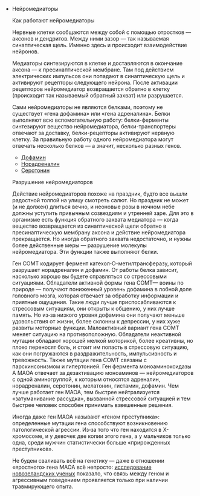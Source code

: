 <ul>
    <li>Нейромедиаторы<p>
Как работают нейромедиаторы<p>

Нервные клетки сообщаются между собой с помощью отростков — аксонов и дендритов. Между ними зазор — так называемая синаптическая щель. Именно здесь и происходит взаимодействие нейронов.

Медиаторы синтезируются в клетке и доставляются в окончание аксона — к пресинаптической мембране. Там под действием электрических импульсов они попадают в синаптическую щель и активируют рецепторы следующего нейрона. После активации рецепторов нейромедиатор возвращается обратно в клетку (происходит так называемый обратный захват) или разрушается.

Сами нейромедиаторы не являются белками, поэтому не существует «гена дофамина» или «гена адреналина». Белки выполняют всю вспомогательную работу: белки-ферменты синтезируют вещество нейромедиатора, белки-транспортеры отвечают за доставку, белки-рецепторы активируют нервную клетку. За правильную работу одного нейромедиатора могут отвечать несколько белков — а значит, несколько разных генов.
        <ul>
            <li><a href="dofamin.md">Дофамин</a></li>
            <li><a href="noradrenalin.md">Норадреналин</a></li>
            <li><a href="serotonin.md">Серотонин</a></li>
        </ul>

Разрушение нейромедиаторов<p>

Действие нейромедиаторов похоже на праздник, будто все вышли радостной толпой на улицу смотреть салют. Но праздник не может (и не должен) длиться вечно, и неоновые розы в ночном небе должны уступить привычным созвездиям и утренней заре.
Для это в организме есть функция обратного захвата медиатора — когда вещество возвращается из синаптической щели обратно в пресинаптическую мембрану аксона и действие нейромедиатора прекращается. Но иногда обратного захвата недостаточно, и нужны более действенные меры — разрушение молекулы нейромедиатора. Эти функции также выполняют белки.

Ген COMT кодирует фермент катехол‑О-метилтрансферазу, который разрушает норадреналин и дофамин. От работы белка зависит, насколько хорошо вы будете справляться со стрессовыми ситуациями. Обладатели активной формы гена COMT— воины по природе — получают пониженный уровень дофамина в лобной доле головного мозга, которая отвечает за обработку информации и приятные ощущения. Такие люди лучше приспосабливаются к стрессовым ситуациям, они открыты к общению, у них лучше память. Но из‑за низкого уровня дофамина они получают меньше удовольствия от жизни, более склонны к депрессии, у них хуже развиты моторные функции. Малоактивный вариант гена COMT меняет ситуацию на противоположную. Обладатели неактивной мутации обладают хорошей мелкой моторикой, более креативны, но плохо переносят боль, и стоит им попасть в стрессовую ситуацию, как они погружаются в раздражительность, импульсивность и тревожность. Также мутации гена COMT связаны с парскинсонизмом и гипертонией.
Ген фермента моноаминоксидазы А MAOA отвечает за дезактивацию моноаминов — нейромедиаторов с одной аминогруппой, к которым относятся адреналин, норадреналин, серотонин, мелатонин, гистамин, дофамин. Чем лучше работает ген MAOA, тем быстрее нейтрализуется «затуманивание рассудка», вызванной стрессовой ситуацией и тем быстрее человек способен принимать взвешенные решения.

Иногда даже ген MAOA называют «геном преступника»: определенные мутации гена способствуют возникновению патологической агрессии. Из‑за того что ген находится в X-хромосоме, и у девочек две копии этого гена, а у мальчиков только одна, среди мужчин статистически больше «прирожденных преступников».

Не будем сваливать всё на генетику — даже в отношении «яростного» гена MAOA всё непросто: <a href="https://www.ncbi.nlm.nih.gov/pmc/articles/PMC3105117/">исследование новозеландских ученых</a> показало, что связь между геном и агрессивным поведением проявляется только при наличии травмирующего опыта.
    </li>
</ul>

